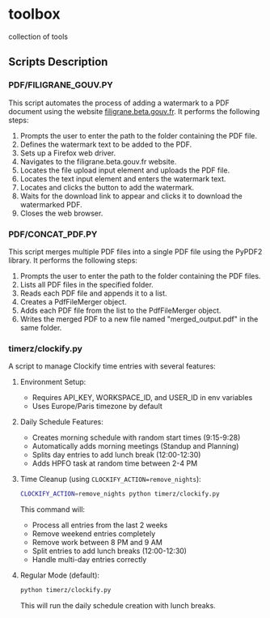 # toolbox
collection of tools

## Scripts Description

### PDF/FILIGRANE_GOUV.PY

This script automates the process of adding a watermark to a PDF document using the website [filigrane.beta.gouv.fr](https://filigrane.beta.gouv.fr/). It performs the following steps:
1. Prompts the user to enter the path to the folder containing the PDF file.
2. Defines the watermark text to be added to the PDF.
3. Sets up a Firefox web driver.
4. Navigates to the filigrane.beta.gouv.fr website.
5. Locates the file upload input element and uploads the PDF file.
6. Locates the text input element and enters the watermark text.
7. Locates and clicks the button to add the watermark.
8. Waits for the download link to appear and clicks it to download the watermarked PDF.
9. Closes the web browser.

### PDF/CONCAT_PDF.PY

This script merges multiple PDF files into a single PDF file using the PyPDF2 library. It performs the following steps:
1. Prompts the user to enter the path to the folder containing the PDF files.
2. Lists all PDF files in the specified folder.
3. Reads each PDF file and appends it to a list.
4. Creates a PdfFileMerger object.
5. Adds each PDF file from the list to the PdfFileMerger object.
6. Writes the merged PDF to a new file named "merged_output.pdf" in the same folder.


### timerz/clockify.py
A script to manage Clockify time entries with several features:

1. Environment Setup:
   - Requires API_KEY, WORKSPACE_ID, and USER_ID in env variables
   - Uses Europe/Paris timezone by default

2. Daily Schedule Features:
   - Creates morning schedule with random start times (9:15-9:28)
   - Automatically adds morning meetings (Standup and Planning)
   - Splits day entries to add lunch break (12:00-12:30)
   - Adds HPFO task at random time between 2-4 PM

3. Time Cleanup (using `CLOCKIFY_ACTION=remove_nights`):
   ```bash
   CLOCKIFY_ACTION=remove_nights python timerz/clockify.py
   ```
   This command will:
   - Process all entries from the last 2 weeks
   - Remove weekend entries completely
   - Remove work between 8 PM and 9 AM
   - Split entries to add lunch breaks (12:00-12:30)
   - Handle multi-day entries correctly

4. Regular Mode (default):
   ```bash
   python timerz/clockify.py
   ```
   This will run the daily schedule creation with lunch breaks.
